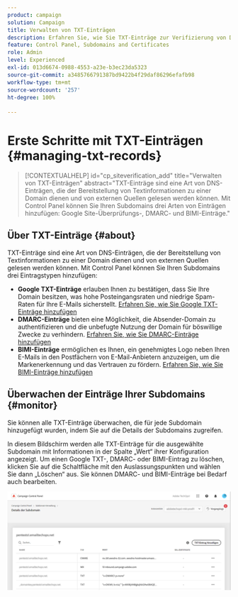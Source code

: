```yaml
---
product: campaign
solution: Campaign
title: Verwalten von TXT-Einträgen
description: Erfahren Sie, wie Sie TXT-Einträge zur Verifizierung von Domain-Besitz verwalten können.
feature: Control Panel, Subdomains and Certificates
role: Admin
level: Experienced
exl-id: 013d6674-0988-4553-a23e-b3ec23da5323
source-git-commit: a3485766791387bd9422b4f29daf86296efafb98
workflow-type: tm+mt
source-wordcount: '257'
ht-degree: 100%

---
```


# Erste Schritte mit TXT-Einträgen {#managing-txt-records}

>[!CONTEXTUALHELP]
>id="cp_siteverification_add"
>title="Verwalten von TXT-Einträgen"
>abstract="TXT-Einträge sind eine Art von DNS-Einträgen, die der Bereitstellung von Textinformationen zu einer Domain dienen und von externen Quellen gelesen werden können. Mit Control Panel können Sie Ihren Subdomains drei Arten von Einträgen hinzufügen: Google Site-Überprüfungs-, DMARC- und BIMI-Einträge."

## Über TXT-Einträge {#about}

TXT-Einträge sind eine Art von DNS-Einträgen, die der Bereitstellung von Textinformationen zu einer Domain dienen und von externen Quellen gelesen werden können. Mit Control Panel können Sie Ihren Subdomains drei Eintragstypen hinzufügen:

* **Google TXT-Einträge** erlauben Ihnen zu bestätigen, dass Sie Ihre Domain besitzen, was hohe Posteingangsraten und niedrige Spam-Raten für Ihre E-Mails sicherstellt. [Erfahren Sie, wie Sie Google TXT-Einträge hinzufügen](managing-txt-records.md)
* **DMARC-Einträge** bieten eine Möglichkeit, die Absender-Domain zu authentifizieren und die unbefugte Nutzung der Domain für böswillige Zwecke zu verhindern. [Erfahren Sie, wie Sie DMARC-Einträge hinzufügen](dmarc.md)
* **BIMI-Einträge** ermöglichen es Ihnen, ein genehmigtes Logo neben Ihren E-Mails in den Postfächern von E-Mail-Anbietern anzuzeigen, um die Markenerkennung und das Vertrauen zu fördern. [Erfahren Sie, wie Sie BIMI-Einträge hinzufügen](bimi.md)

## Überwachen der Einträge Ihrer Subdomains {#monitor}

Sie können alle TXT-Einträge überwachen, die für jede Subdomain hinzugefügt wurden, indem Sie auf die Details der Subdomains zugreifen.

In diesem Bildschirm werden alle TXT-Einträge für die ausgewählte Subdomain mit Informationen in der Spalte „Wert“ ihrer Konfiguration angezeigt. Um einen Google TXT-, DMARC- oder BIMI-Eintrag zu löschen, klicken Sie auf die Schaltfläche mit den Auslassungspunkten und wählen Sie dann „Löschen“ aus. Sie können DMARC- und BIMI-Einträge bei Bedarf auch bearbeiten.

![](assets/txt-records.png)
